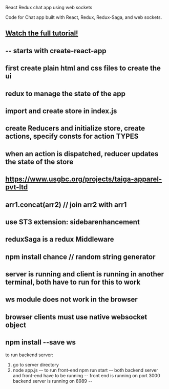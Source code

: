 React Redux chat app using web sockets

Code for Chat app built with React, Redux, Redux-Saga, and web sockets. 

[Watch the full tutorial!](https://youtu.be/x_fHXt9V3zQ)
--
--
starts with create-react-app
--
first create plain html and css files to create the ui
--
redux to manage the state of the app
--
import and create store in index.js
--
create Reducers and initialize store, create actions, specify consts for action TYPES
--
when an action is dispatched, reducer updates the state of the store
--
https://www.usgbc.org/projects/taiga-apparel-pvt-ltd
--
arr1.concat(arr2) // join arr2 with arr1
--
use ST3 extension: sidebarenhancement
--
reduxSaga is a redux Middleware
--
npm install chance // random string generator
--
server is running and client is running in another terminal, both have to run for this to work
--
ws module does not work in the browser
--
browser clients must use native websocket object
--
npm install --save ws
--
to run backend server:
1. go to server directory
2. node app.js
--
to run front-end
npm run start
--
both backend server and front-end have to be running
--
front end is running on port 3000
backend server is running on 8989
--